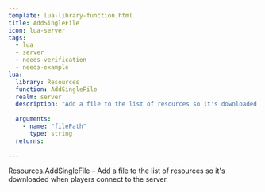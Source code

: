 ```yaml
---
template: lua-library-function.html
title: AddSingleFile
icon: lua-server
tags:
  - lua
  - server
  - needs-verification
  - needs-example
lua:
  library: Resources
  function: AddSingleFile
  realm: server
  description: "Add a file to the list of resources so it's downloaded when players connect to the server."
  
  arguments:
    - name: "filePath"
      type: string
  returns:
    
---
```


<div class="lua__search__keywords">
Resources.AddSingleFile &#x2013; Add a file to the list of resources so it's downloaded when players connect to the server.
</div>
